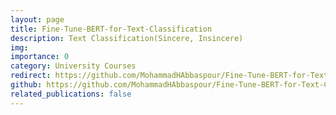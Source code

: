 ```yaml
---
layout: page
title: Fine-Tune-BERT-for-Text-Classification
description: Text Classification(Sincere, Insincere)
img: 
importance: 0
category: University Courses
redirect: https://github.com/MohammadHAbbaspour/Fine-Tune-BERT-for-Text-Classification
github: https://github.com/MohammadHAbbaspour/Fine-Tune-BERT-for-Text-Classification
related_publications: false
---
```

